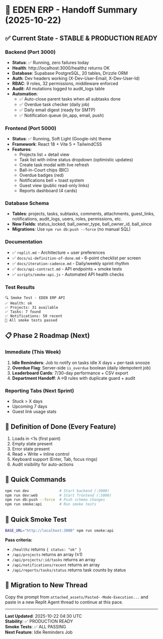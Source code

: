# 🚀 EDEN ERP - Handoff Summary (2025-10-22)

## ✅ Current State - STABLE & PRODUCTION READY

### Backend (Port 3000)
- **Status**: ✅ Running, zero failures today
- **Health**: http://localhost:3000/healthz returns OK
- **Database**: Supabase PostgreSQL, 20 tables, Drizzle ORM
- **Auth**: Dev headers working (X-Dev-User-Email, X-Dev-User-Id)
- **RBAC**: 9 roles, 32 permissions, middleware enforced
- **Audit**: All mutations logged to audit_logs table
- **Automation**: 
  - ✅ Auto-close parent tasks when all subtasks done
  - ✅ Overdue task checker (daily job)
  - ✅ Daily email digest (ready for SMTP)
  - ✅ Notification queue (in_app, email, push)

### Frontend (Port 5000)
- **Status**: ✅ Running, Soft Light (Google-ish) theme
- **Framework**: React 18 + Vite 5 + TailwindCSS
- **Features**:
  - Projects list + detail view
  - Task list with inline status dropdown (optimistic updates)
  - Create task modal with live refresh
  - Ball-in-Court chips (BIC)
  - Overdue badges (red)
  - Notifications bell + toast system
  - Guest view (public read-only links)
  - Reports dashboard (4 cards)

### Database Schema
- **Tables**: projects, tasks, subtasks, comments, attachments, guest_links, notifications, audit_logs, users, roles, permissions, etc.
- **New Fields**: status_locked, ball_owner_type, ball_owner_id, ball_since
- **Migrations**: Use `npm run db:push --force` (no manual SQL)

### Documentation
- ✅ `replit.md` - Architecture + user preferences
- ✅ `docs/ui-definition-of-done.md` - 6-point checklist per screen
- ✅ `docs/iteration-cadence.md` - Daily/weekly sprint rhythm
- ✅ `docs/api-contract.md` - API endpoints + smoke tests
- ✅ `scripts/smoke-api.js` - Automated API health checks

### Test Results
```
🔍 Smoke Test - EDEN ERP API
✅ Health: ok
✅ Projects: 31 available
✅ Tasks: 7 found
✅ Notifications: 50 recent
🎉 All smoke tests passed
```

## 📋 Phase 2 Roadmap (Next)

### Immediate (This Week)
1. **Idle Reminders**: Job to notify on tasks idle X days + per-task snooze
2. **Overdue Flag**: Server-side `is_overdue` boolean (daily idempotent job)
3. **Leaderboard Cards**: 7/30-day performance + CSV export
4. **Department Handoff**: A→B rules with duplicate guard + audit

### Reporting Tabs (Next Sprint)
- Stuck > X days
- Upcoming 7 days
- Guest link usage stats

## 🎯 Definition of Done (Every Feature)
1. Loads in <1s (first paint)
2. Empty state present
3. Error state present
4. Read + Write + Inline control
5. Keyboard support (Enter, Tab, focus rings)
6. Audit visibility for auto-actions

## 🔧 Quick Commands
```bash
npm run dev              # Start backend (:3000)
npm run dev:web          # Start frontend (:5000)
npm run db:push --force  # Push schema changes
npm run smoke:api        # Run smoke tests
```

## 🧪 Quick Smoke Test

```bash
BASE_URL="http://localhost:3000" npm run smoke:api
```

**Pass criteria:**
- `/healthz` returns `{ status: "ok" }`
- `/api/projects` returns an array (≥1)
- `/api/projects/:id/tasks` returns an array
- `/api/notifications/recent` returns an array
- `/api/reports/tasks/status` returns task counts by status

## 🧠 Migration to New Thread
Copy the prompt from `attached_assets/Pasted--Mode-Execution...` and paste in a new Replit Agent thread to continue at this pace.

---
**Last Updated**: 2025-10-22 04:30 UTC  
**Stability**: ✅ PRODUCTION READY  
**Smoke Tests**: ✅ ALL PASSING  
**Next Feature**: Idle Reminders Job
